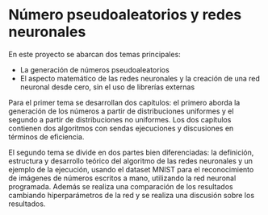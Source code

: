 # Número pseudoaleatorios y redes neuronales
En este proyecto se abarcan dos temas principales:
- La generación de números pseudoaleatorios 
- El aspecto matemático de las redes neuronales y la creación de una red neuronal desde cero, sin el uso de librerías externas

Para el primer tema se desarrollan dos capítulos: el primero aborda la generación de los números a partir de distribuciones uniformes y el segundo a partir de distribuciones no uniformes.
Los dos capítulos contienen dos algoritmos con sendas ejecuciones y discusiones en términos de eficiencia.

El segundo tema se divide en dos partes bien diferenciadas: la definición, estructura y desarrollo teórico del algoritmo de las redes neuronales y un ejemplo de la ejecución, usando el dataset MNIST para el reconocimiento de imágenes de números escritos a mano, utilizando la red neuronal programada. Además se realiza una comparación de los resultados cambiando hiperparámetros de la red y se realiza una discusión sobre los resultados.
